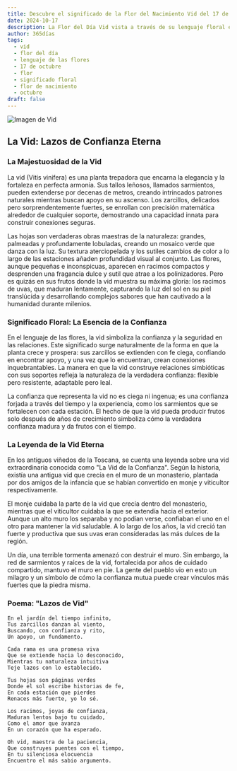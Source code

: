 ```yaml
---
title: Descubre el significado de la Flor del Nacimiento Vid del 17 de octubre
date: 2024-10-17
description: La Flor del Día Vid vista a través de su lenguaje floral e historias
author: 365días
tags:
  - vid
  - flor del día
  - lenguaje de las flores
  - 17 de octubre
  - flor
  - significado floral
  - flor de nacimiento
  - octubre
draft: false
---
```


![Imagen de Vid](https://cdn.pixabay.com/photo/2020/01/16/13/46/grapes-4770606_1280.jpg#center)


## La Vid: Lazos de Confianza Eterna

### La Majestuosidad de la Vid

La vid (Vitis vinifera) es una planta trepadora que encarna la elegancia y la fortaleza en perfecta armonía. Sus tallos leñosos, llamados sarmientos, pueden extenderse por decenas de metros, creando intrincados patrones naturales mientras buscan apoyo en su ascenso. Los zarcillos, delicados pero sorprendentemente fuertes, se enrollan con precisión matemática alrededor de cualquier soporte, demostrando una capacidad innata para construir conexiones seguras.

Las hojas son verdaderas obras maestras de la naturaleza: grandes, palmeadas y profundamente lobuladas, creando un mosaico verde que danza con la luz. Su textura aterciopelada y los sutiles cambios de color a lo largo de las estaciones añaden profundidad visual al conjunto. Las flores, aunque pequeñas e inconspicuas, aparecen en racimos compactos y desprenden una fragancia dulce y sutil que atrae a los polinizadores. Pero es quizás en sus frutos donde la vid muestra su máxima gloria: los racimos de uvas, que maduran lentamente, capturando la luz del sol en su piel translúcida y desarrollando complejos sabores que han cautivado a la humanidad durante milenios.

### Significado Floral: La Esencia de la Confianza

En el lenguaje de las flores, la vid simboliza la confianza y la seguridad en las relaciones. Este significado surge naturalmente de la forma en que la planta crece y prospera: sus zarcillos se extienden con fe ciega, confiando en encontrar apoyo, y una vez que lo encuentran, crean conexiones inquebrantables. La manera en que la vid construye relaciones simbióticas con sus soportes refleja la naturaleza de la verdadera confianza: flexible pero resistente, adaptable pero leal.

La confianza que representa la vid no es ciega ni ingenua; es una confianza forjada a través del tiempo y la experiencia, como los sarmientos que se fortalecen con cada estación. El hecho de que la vid pueda producir frutos solo después de años de crecimiento simboliza cómo la verdadera confianza madura y da frutos con el tiempo.

### La Leyenda de la Vid Eterna

En los antiguos viñedos de la Toscana, se cuenta una leyenda sobre una vid extraordinaria conocida como "La Vid de la Confianza". Según la historia, existía una antigua vid que crecía en el muro de un monasterio, plantada por dos amigos de la infancia que se habían convertido en monje y viticultor respectivamente.

El monje cuidaba la parte de la vid que crecía dentro del monasterio, mientras que el viticultor cuidaba la que se extendía hacia el exterior. Aunque un alto muro los separaba y no podían verse, confiaban el uno en el otro para mantener la vid saludable. A lo largo de los años, la vid creció tan fuerte y productiva que sus uvas eran consideradas las más dulces de la región.

Un día, una terrible tormenta amenazó con destruir el muro. Sin embargo, la red de sarmientos y raíces de la vid, fortalecida por años de cuidado compartido, mantuvo el muro en pie. La gente del pueblo vio en esto un milagro y un símbolo de cómo la confianza mutua puede crear vínculos más fuertes que la piedra misma.

### Poema: "Lazos de Vid"

    En el jardín del tiempo infinito,
    Tus zarcillos danzan al viento,
    Buscando, con confianza y rito,
    Un apoyo, un fundamento.

    Cada rama es una promesa viva
    Que se extiende hacia lo desconocido,
    Mientras tu naturaleza intuitiva
    Teje lazos con lo establecido.

    Tus hojas son páginas verdes
    Donde el sol escribe historias de fe,
    En cada estación que pierdes
    Renaces más fuerte, yo lo sé.

    Los racimos, joyas de confianza,
    Maduran lentos bajo tu cuidado,
    Como el amor que avanza
    En un corazón que ha esperado.

    Oh vid, maestra de la paciencia,
    Que construyes puentes con el tiempo,
    En tu silenciosa elocuencia
    Encuentro el más sabio argumento.